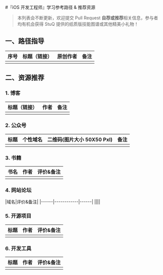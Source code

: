 #『iOS 开发工程师』学习参考路径 & 推荐资源

>本列表会不断更新，欢迎提交 Pull Request **自荐或推荐**相关信息，参与者均有机会获得 StuQ 提供的纸质版技能图谱或其他精美小礼物！

## 一、路径指导

序号|标题（链接）|原创作者|备注|
---|---|---|---|
||||

## 二、资源推荐

### 1. 博客
|标题（链接）|作者|备注|
|------|------------|------|
||||

### 2. 公众号
|标题|个性域名|二维码(图片大小 50X50 Pxl)|备注
|------|------|------|---|
||||

### 3. 书籍
|书名|作者|评价&备注|
|------|------------|------|
||||

### 4. 网站论坛
|域名|评价&备注|
|------|------------|------|
||||

### 5. 开源项目
|标题|作者|评价&备注|
|------|------------|------|
|||

### 6. 开发工具
|标题|作者|评价&备注|
|------|------------|------|
|||

